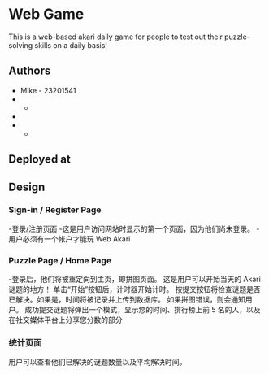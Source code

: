 # Web Game

This is a web-based akari daily game for people to test out their puzzle-solving skills on a daily basis!

## Authors

- Mike  - 23201541
- - 
- 
- - 

## Deployed at


## Design

### Sign-in / Register Page
-登录/注册页面
-这是用户访问网站时显示的第一个页面，因为他们尚未登录。
-用户必须有一个帐户才能玩 Web Akari

### Puzzle Page / Home Page
-登录后，他们将被重定向到主页，即拼图页面。
这是用户可以开始当天的 Akari 谜题的地方！
单击“开始”按钮后，计时器开始计时。
按提交按钮将检查谜题是否已解决。如果是，时间将被记录并上传到数据库。
如果拼图错误，则会通知用户。
成功提交谜题将弹出一个模式，显示您的时间、排行榜上前 5 名的人，以及在社交媒体平台上分享您分数的部分


### 统计页面
用户可以查看他们已解决的谜题数量以及平均解决时间。

